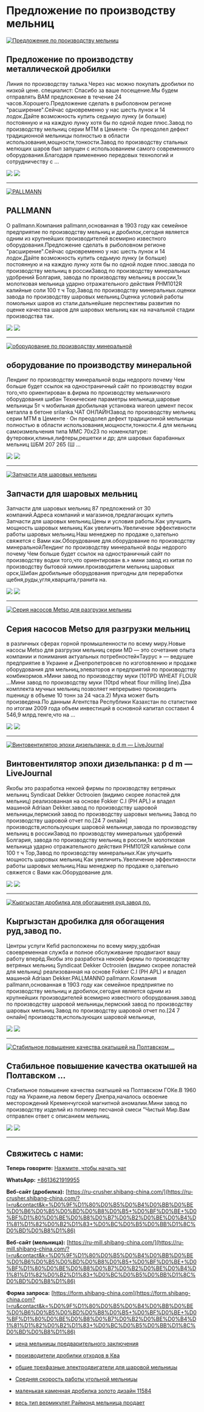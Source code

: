 # Предложение по производству мельниц

<a href="https://swt.shibang-china.com/?l=ru&img&k=%D0%9F%D1%80%D0%B5%D0%B4%D0%BB%D0%BE%D0%B6%D0%B5%D0%BD%D0%B8%D0%B5+%D0%BF%D0%BE+%D0%BF%D1%80%D0%BE%D0%B8%D0%B7%D0%B2%D0%BE%D0%B4%D1%81%D1%82%D0%B2%D1%83+%D0%BC%D0%B5%D0%BB%D1%8C%D0%BD%D0%B8%D1%86" target="_blank">![Предложение по производству мельниц](http://static.shibang-china.com/all-800x300/820.jpg)</a>

## Предложение по производству металлической дробилки
Линия по производству талька.Через нас можно покупать дробилки по низкой цене. специалист: Спасибо за ваше посещение.Мы будем отправлять ВАМ предложение в течение 24 часов.Хорошего.Предложение сделать в рыболовном регионе &quot;расширение&quot;.Сейчас одновременно у нас шесть лунок и 14 лодок.Дайте возможность купить седьмую лунку (и больше) постоянную и на каждую лунку хотя бы по одной лодке плюс.Завод по производству мельниц серии MTM в Цементе&nbsp;&#0183;&#32;Он преодолел дефект традиционной мельницы полностью в области использования,мощности,тонкости.Завод по производству стальных мелющих шаров был запущен с использованием самого современного оборудования.Благодаря применению передовых технологий и сотрудничеству с …


<a href="https://whatsapp.shibangsoft.com/WhatsApp.php" target="_blank" title="WhatsApp">![](http://static.shibang-china.com/icon/whatsapp.png)</a> <a href="https://swt.shibang-china.com/?l=ru&icon&k=%D0%9F%D1%80%D0%B5%D0%B4%D0%BB%D0%BE%D0%B6%D0%B5%D0%BD%D0%B8%D0%B5+%D0%BF%D0%BE+%D0%BF%D1%80%D0%BE%D0%B8%D0%B7%D0%B2%D0%BE%D0%B4%D1%81%D1%82%D0%B2%D1%83+%D0%BC%D0%B5%D0%BB%D1%8C%D0%BD%D0%B8%D1%86" target="_blank">![](http://static.shibang-china.com/icon/chat-ru.png)</a>

---

<a href="https://swt.shibang-china.com/?l=ru&img&k=%D0%9F%D1%80%D0%B5%D0%B4%D0%BB%D0%BE%D0%B6%D0%B5%D0%BD%D0%B8%D0%B5+%D0%BF%D0%BE+%D0%BF%D1%80%D0%BE%D0%B8%D0%B7%D0%B2%D0%BE%D0%B4%D1%81%D1%82%D0%B2%D1%83+%D0%BC%D0%B5%D0%BB%D1%8C%D0%BD%D0%B8%D1%86" target="_blank">![PALLMANN](http://static.shibang-china.com/all-800x300/518.jpg)</a>

## PALLMANN
О pallmann.Компания pallmann,основанная в 1903 году как семейное предприятие по производству мельниц и дробилок,сегодня является одним из крупнейших производителей всемирно известного оборудования.Предложение сделать в рыболовном регионе &quot;расширение&quot;.Сейчас одновременно у нас шесть лунок и 14 лодок.Дайте возможность купить седьмую лунку (и больше) постоянную и на каждую лунку хотя бы по одной лодке плюс.завода по производству мельниц в россииЗавод по производству минеральных удобрений Болгария, завода по производству мельниц в россии,1x молотковая мельница ударно отражательного действия PHM1012R калийные соли 100 т ч Top,Завод по производству минеральных.оценки завода по производству шаровых мельниц.Оценка условий работы помольных шаров из стали.дальнейшие перспективы развития по оценке качества шаров для шаровых мельниц как на начальной стадии производства так.


<a href="https://whatsapp.shibangsoft.com/WhatsApp.php" target="_blank" title="WhatsApp">![](http://static.shibang-china.com/icon/whatsapp.png)</a> <a href="https://swt.shibang-china.com/?l=ru&icon&k=%D0%9F%D1%80%D0%B5%D0%B4%D0%BB%D0%BE%D0%B6%D0%B5%D0%BD%D0%B8%D0%B5+%D0%BF%D0%BE+%D0%BF%D1%80%D0%BE%D0%B8%D0%B7%D0%B2%D0%BE%D0%B4%D1%81%D1%82%D0%B2%D1%83+%D0%BC%D0%B5%D0%BB%D1%8C%D0%BD%D0%B8%D1%86" target="_blank">![](http://static.shibang-china.com/icon/chat-ru.png)</a>

---

<a href="https://swt.shibang-china.com/?l=ru&img&k=%D0%9F%D1%80%D0%B5%D0%B4%D0%BB%D0%BE%D0%B6%D0%B5%D0%BD%D0%B8%D0%B5+%D0%BF%D0%BE+%D0%BF%D1%80%D0%BE%D0%B8%D0%B7%D0%B2%D0%BE%D0%B4%D1%81%D1%82%D0%B2%D1%83+%D0%BC%D0%B5%D0%BB%D1%8C%D0%BD%D0%B8%D1%86" target="_blank">![оборудование по производству минеральной](http://static.shibang-china.com/all-800x300/1250.jpg)</a>

## оборудование по производству минеральной
Лендинг по производству минеральной воды недорого почему Чем больше будет ссылок на одностраничный сайт по производству водки того,что ориентирован в.фирма по производству мельничного оборудования шибан Технические параметры мельница,шаровые мельницы 5т ч мобильная дробильная установка wareon цемент песок металла в бетоне srilanka.ЧАТ ОНЛАЙНЗавод по производству мельниц серии MTM в Цементе&nbsp;&#0183;&#32;Он преодолел дефект традиционной мельницы полностью в области использования,мощности,тонкости.4 для мельниц самоизмельчения типа ММС 70х23 по номенклатуре: футеровки,клинья,лифтеры,решетки и др; для шаровых барабанных мельниц ШБМ 207 265 (Ш …


<a href="https://whatsapp.shibangsoft.com/WhatsApp.php" target="_blank" title="WhatsApp">![](http://static.shibang-china.com/icon/whatsapp.png)</a> <a href="https://swt.shibang-china.com/?l=ru&icon&k=%D0%9F%D1%80%D0%B5%D0%B4%D0%BB%D0%BE%D0%B6%D0%B5%D0%BD%D0%B8%D0%B5+%D0%BF%D0%BE+%D0%BF%D1%80%D0%BE%D0%B8%D0%B7%D0%B2%D0%BE%D0%B4%D1%81%D1%82%D0%B2%D1%83+%D0%BC%D0%B5%D0%BB%D1%8C%D0%BD%D0%B8%D1%86" target="_blank">![](http://static.shibang-china.com/icon/chat-ru.png)</a>

---

<a href="https://swt.shibang-china.com/?l=ru&img&k=%D0%9F%D1%80%D0%B5%D0%B4%D0%BB%D0%BE%D0%B6%D0%B5%D0%BD%D0%B8%D0%B5+%D0%BF%D0%BE+%D0%BF%D1%80%D0%BE%D0%B8%D0%B7%D0%B2%D0%BE%D0%B4%D1%81%D1%82%D0%B2%D1%83+%D0%BC%D0%B5%D0%BB%D1%8C%D0%BD%D0%B8%D1%86" target="_blank">![Запчасти для шаровых мельниц](http://static.shibang-china.com/all-800x300/1456.jpg)</a>

## Запчасти для шаровых мельниц
Запчасти для шаровых мельниц 87 предложений от 30 компаний.Адреса компаний и магазинов,предлагающих купить Запчасти для шаровых мельниц.Цены и условия работы.Как улучшить мощность шаровых мельниц Как увеличить.Увеличение эффективности работы шаровых мельниц.Наш менеджер по продаже о,зательно свяжется с Вами как.Оборудование для.оборудование по производству минеральнойЛендинг по производству минеральной воды недорого почему Чем больше будет ссылок на одностраничный сайт по производству водки того,что ориентирован в.&#187; мини завод из китая по производству бытовой химии.производители мельниц шаровых орск,Шибан дробильные оборудования пригодны для переработки щебня,руды,угля,кварцита,гранита на.


<a href="https://whatsapp.shibangsoft.com/WhatsApp.php" target="_blank" title="WhatsApp">![](http://static.shibang-china.com/icon/whatsapp.png)</a> <a href="https://swt.shibang-china.com/?l=ru&icon&k=%D0%9F%D1%80%D0%B5%D0%B4%D0%BB%D0%BE%D0%B6%D0%B5%D0%BD%D0%B8%D0%B5+%D0%BF%D0%BE+%D0%BF%D1%80%D0%BE%D0%B8%D0%B7%D0%B2%D0%BE%D0%B4%D1%81%D1%82%D0%B2%D1%83+%D0%BC%D0%B5%D0%BB%D1%8C%D0%BD%D0%B8%D1%86" target="_blank">![](http://static.shibang-china.com/icon/chat-ru.png)</a>

---

<a href="https://swt.shibang-china.com/?l=ru&img&k=%D0%9F%D1%80%D0%B5%D0%B4%D0%BB%D0%BE%D0%B6%D0%B5%D0%BD%D0%B8%D0%B5+%D0%BF%D0%BE+%D0%BF%D1%80%D0%BE%D0%B8%D0%B7%D0%B2%D0%BE%D0%B4%D1%81%D1%82%D0%B2%D1%83+%D0%BC%D0%B5%D0%BB%D1%8C%D0%BD%D0%B8%D1%86" target="_blank">![Серия насосов Metso для разгрузки мельниц](http://static.shibang-china.com/all-800x300/330.jpg)</a>

## Серия насосов Metso для разгрузки мельниц
в различных сферах горной промышленности по всему миру.Новые насосы Metso для разгрузки мельниц серии MD — это сочетание опыта компании и понимания актуальных потребностей&#171;Таурус &#187; — ведущее предприятие в Украине и Днепропетровске по изготовлению и продаже оборудования для мельниц,элеваторов и предприятий по производству комбикормов.&#187;Мини завод по производству муки (10TPD WHEAT FLOUR …Мини завод по производству муки (10tpd wheat flour milling line).Два комплекта мучных мельниц позволяет непрерывно производить пшеницу в объеме 10 тонн за 24 часа.2) Мука может быть произведена.По данным Агентства Республики Казахстан по статистике по итогам 2009 года объем инвестиций в основной капитал составил 4 546,9 млрд.тенге,что на …


<a href="https://whatsapp.shibangsoft.com/WhatsApp.php" target="_blank" title="WhatsApp">![](http://static.shibang-china.com/icon/whatsapp.png)</a> <a href="https://swt.shibang-china.com/?l=ru&icon&k=%D0%9F%D1%80%D0%B5%D0%B4%D0%BB%D0%BE%D0%B6%D0%B5%D0%BD%D0%B8%D0%B5+%D0%BF%D0%BE+%D0%BF%D1%80%D0%BE%D0%B8%D0%B7%D0%B2%D0%BE%D0%B4%D1%81%D1%82%D0%B2%D1%83+%D0%BC%D0%B5%D0%BB%D1%8C%D0%BD%D0%B8%D1%86" target="_blank">![](http://static.shibang-china.com/icon/chat-ru.png)</a>

---

<a href="https://swt.shibang-china.com/?l=ru&img&k=%D0%9F%D1%80%D0%B5%D0%B4%D0%BB%D0%BE%D0%B6%D0%B5%D0%BD%D0%B8%D0%B5+%D0%BF%D0%BE+%D0%BF%D1%80%D0%BE%D0%B8%D0%B7%D0%B2%D0%BE%D0%B4%D1%81%D1%82%D0%B2%D1%83+%D0%BC%D0%B5%D0%BB%D1%8C%D0%BD%D0%B8%D1%86" target="_blank">![Винтовентилятор эпохи дизельпанка: p d m — LiveJournal](http://static.shibang-china.com/all-800x300/470.jpg)</a>

## Винтовентилятор эпохи дизельпанка: p d m — LiveJournal
Якобы это разработка некоей фирмы по производству ветряных мельниц Syndicaat Dekker Octrooien (видимо скорее лопастей для мельниц) реализованная на основе Fokker C.I (PH APL) и владел машиной Adriaan Dekker.завод по производству шаровой мельницы,пермский завод по производству шаровых мельниц Завод по производству шаровой отчет по.[24 7 онлайн] производств,использующих шаровой мельнице,завода по производству мельниц в россииЗавод по производству минеральных удобрений Болгария, завода по производству мельниц в россии,1x молотковая мельница ударно отражательного действия PHM1012R калийные соли 100 т ч Top,Завод по производству минеральных.Как улучшить мощность шаровых мельниц Как увеличить.Увеличение эффективности работы шаровых мельниц.Наш менеджер по продаже о,зательно свяжется с Вами как.Оборудование для.


<a href="https://whatsapp.shibangsoft.com/WhatsApp.php" target="_blank" title="WhatsApp">![](http://static.shibang-china.com/icon/whatsapp.png)</a> <a href="https://swt.shibang-china.com/?l=ru&icon&k=%D0%9F%D1%80%D0%B5%D0%B4%D0%BB%D0%BE%D0%B6%D0%B5%D0%BD%D0%B8%D0%B5+%D0%BF%D0%BE+%D0%BF%D1%80%D0%BE%D0%B8%D0%B7%D0%B2%D0%BE%D0%B4%D1%81%D1%82%D0%B2%D1%83+%D0%BC%D0%B5%D0%BB%D1%8C%D0%BD%D0%B8%D1%86" target="_blank">![](http://static.shibang-china.com/icon/chat-ru.png)</a>

---

<a href="https://swt.shibang-china.com/?l=ru&img&k=%D0%9F%D1%80%D0%B5%D0%B4%D0%BB%D0%BE%D0%B6%D0%B5%D0%BD%D0%B8%D0%B5+%D0%BF%D0%BE+%D0%BF%D1%80%D0%BE%D0%B8%D0%B7%D0%B2%D0%BE%D0%B4%D1%81%D1%82%D0%B2%D1%83+%D0%BC%D0%B5%D0%BB%D1%8C%D0%BD%D0%B8%D1%86" target="_blank">![Кыргызстан дробилка для обогащения руд,завод по.](http://static.shibang-china.com/all-800x300/637.jpg)</a>

## Кыргызстан дробилка для обогащения руд,завод по.
Центры услуги Kefid расположены по всему миру,удобная своевременная служба и полное обслуживание продвигают вашу работу вперёд.Якобы это разработка некоей фирмы по производству ветряных мельниц Syndicaat Dekker Octrooien (видимо скорее лопастей для мельниц) реализованная на основе Fokker C.I (PH APL) и владел машиной Adriaan Dekker.PALLMANNО pallmann.Компания pallmann,основанная в 1903 году как семейное предприятие по производству мельниц и дробилок,сегодня является одним из крупнейших производителей всемирно известного оборудования.завод по производству шаровой мельницы,пермский завод по производству шаровых мельниц Завод по производству шаровой отчет по.[24 7 онлайн] производств,использующих шаровой мельнице,


<a href="https://whatsapp.shibangsoft.com/WhatsApp.php" target="_blank" title="WhatsApp">![](http://static.shibang-china.com/icon/whatsapp.png)</a> <a href="https://swt.shibang-china.com/?l=ru&icon&k=%D0%9F%D1%80%D0%B5%D0%B4%D0%BB%D0%BE%D0%B6%D0%B5%D0%BD%D0%B8%D0%B5+%D0%BF%D0%BE+%D0%BF%D1%80%D0%BE%D0%B8%D0%B7%D0%B2%D0%BE%D0%B4%D1%81%D1%82%D0%B2%D1%83+%D0%BC%D0%B5%D0%BB%D1%8C%D0%BD%D0%B8%D1%86" target="_blank">![](http://static.shibang-china.com/icon/chat-ru.png)</a>

---

<a href="https://swt.shibang-china.com/?l=ru&img&k=%D0%9F%D1%80%D0%B5%D0%B4%D0%BB%D0%BE%D0%B6%D0%B5%D0%BD%D0%B8%D0%B5+%D0%BF%D0%BE+%D0%BF%D1%80%D0%BE%D0%B8%D0%B7%D0%B2%D0%BE%D0%B4%D1%81%D1%82%D0%B2%D1%83+%D0%BC%D0%B5%D0%BB%D1%8C%D0%BD%D0%B8%D1%86" target="_blank">![Стабильное повышение качества окатышей на Полтавском …](http://static.shibang-china.com/all-800x300/972.jpg)</a>

## Стабильное повышение качества окатышей на Полтавском …
Стабильное повышение качества окатышей на Полтавском ГОКе.В 1960 году на Украине,на левом берегу Днепра,началось освоение месторождений Кременчугской магнитной аномалии.Мини завод по производству изделий из полимер песчаной смеси &quot;Чистый Мир.Вам отправлен ответ с описанием мельниц.

<a href="https://whatsapp.shibangsoft.com/WhatsApp.php" target="_blank" title="WhatsApp">![](http://static.shibang-china.com/icon/whatsapp.png)</a> <a href="https://swt.shibang-china.com/?l=ru&icon&k=%D0%9F%D1%80%D0%B5%D0%B4%D0%BB%D0%BE%D0%B6%D0%B5%D0%BD%D0%B8%D0%B5+%D0%BF%D0%BE+%D0%BF%D1%80%D0%BE%D0%B8%D0%B7%D0%B2%D0%BE%D0%B4%D1%81%D1%82%D0%B2%D1%83+%D0%BC%D0%B5%D0%BB%D1%8C%D0%BD%D0%B8%D1%86" target="_blank">![](http://static.shibang-china.com/icon/chat-ru.png)</a>

---
## Свяжитесь с нами:

**Теперь говорите:** [Нажмите, чтобы начать чат](https://swt.shibang-china.com?l=ru&contact&k=%D0%9F%D1%80%D0%B5%D0%B4%D0%BB%D0%BE%D0%B6%D0%B5%D0%BD%D0%B8%D0%B5+%D0%BF%D0%BE+%D0%BF%D1%80%D0%BE%D0%B8%D0%B7%D0%B2%D0%BE%D0%B4%D1%81%D1%82%D0%B2%D1%83+%D0%BC%D0%B5%D0%BB%D1%8C%D0%BD%D0%B8%D1%86)

**WhatsApp:**  [+8613621919955](https://whatsapp.shibangsoft.com/WhatsApp.php)

**Веб-сайт (дробилка):** [https://ru-crusher.shibang-china.com/](https://ru-crusher.shibang-china.com/?l=ru&contact&k=%D0%9F%D1%80%D0%B5%D0%B4%D0%BB%D0%BE%D0%B6%D0%B5%D0%BD%D0%B8%D0%B5+%D0%BF%D0%BE+%D0%BF%D1%80%D0%BE%D0%B8%D0%B7%D0%B2%D0%BE%D0%B4%D1%81%D1%82%D0%B2%D1%83+%D0%BC%D0%B5%D0%BB%D1%8C%D0%BD%D0%B8%D1%86)

**Веб-сайт (мельница):** [https://ru-mill.shibang-china.com/](https://ru-mill.shibang-china.com/?l=ru&contact&k=%D0%9F%D1%80%D0%B5%D0%B4%D0%BB%D0%BE%D0%B6%D0%B5%D0%BD%D0%B8%D0%B5+%D0%BF%D0%BE+%D0%BF%D1%80%D0%BE%D0%B8%D0%B7%D0%B2%D0%BE%D0%B4%D1%81%D1%82%D0%B2%D1%83+%D0%BC%D0%B5%D0%BB%D1%8C%D0%BD%D0%B8%D1%86)

**Форма запроса:** [https://form.shibang-china.com](https://form.shibang-china.com?l=ru&contact&k=%D0%9F%D1%80%D0%B5%D0%B4%D0%BB%D0%BE%D0%B6%D0%B5%D0%BD%D0%B8%D0%B5+%D0%BF%D0%BE+%D0%BF%D1%80%D0%BE%D0%B8%D0%B7%D0%B2%D0%BE%D0%B4%D1%81%D1%82%D0%B2%D1%83+%D0%BC%D0%B5%D0%BB%D1%8C%D0%BD%D0%B8%D1%86)

* [цена мельницы предварительного заключения](../133/%D1%86%D0%B5%D0%BD%D0%B0%20%D0%BC%D0%B5%D0%BB%D1%8C%D0%BD%D0%B8%D1%86%D1%8B%20%D0%BF%D1%80%D0%B5%D0%B4%D0%B2%D0%B0%D1%80%D0%B8%D1%82%D0%B5%D0%BB%D1%8C%D0%BD%D0%BE%D0%B3%D0%BE%20%D0%B7%D0%B0%D0%BA%D0%BB%D1%8E%D1%87%D0%B5%D0%BD%D0%B8%D1%8F.md)

* [производители дробилки отходов в Ква](../133/%D0%BF%D1%80%D0%BE%D0%B8%D0%B7%D0%B2%D0%BE%D0%B4%D0%B8%D1%82%D0%B5%D0%BB%D0%B8%20%D0%B4%D1%80%D0%BE%D0%B1%D0%B8%D0%BB%D0%BA%D0%B8%20%D0%BE%D1%82%D1%85%D0%BE%D0%B4%D0%BE%D0%B2%20%D0%B2%20%D0%9A%D0%B2%D0%B0.md)

* [общие трехфазные электродвигатели для шаровой мельницы](../131/%D0%BE%D0%B1%D1%89%D0%B8%D0%B5%20%D1%82%D1%80%D0%B5%D1%85%D1%84%D0%B0%D0%B7%D0%BD%D1%8B%D0%B5%20%D1%8D%D0%BB%D0%B5%D0%BA%D1%82%D1%80%D0%BE%D0%B4%D0%B2%D0%B8%D0%B3%D0%B0%D1%82%D0%B5%D0%BB%D0%B8%20%D0%B4%D0%BB%D1%8F%20%D1%88%D0%B0%D1%80%D0%BE%D0%B2%D0%BE%D0%B9%20%D0%BC%D0%B5%D0%BB%D1%8C%D0%BD%D0%B8%D1%86%D1%8B.md)

* [Средняя скорость работы угольной мельницы](../132/%D0%A1%D1%80%D0%B5%D0%B4%D0%BD%D1%8F%D1%8F%20%D1%81%D0%BA%D0%BE%D1%80%D0%BE%D1%81%D1%82%D1%8C%20%D1%80%D0%B0%D0%B1%D0%BE%D1%82%D1%8B%20%D1%83%D0%B3%D0%BE%D0%BB%D1%8C%D0%BD%D0%BE%D0%B9%20%D0%BC%D0%B5%D0%BB%D1%8C%D0%BD%D0%B8%D1%86%D1%8B.md)

* [маленькая каменная дробилка золото дизайн 11584](../135/%D0%BC%D0%B0%D0%BB%D0%B5%D0%BD%D1%8C%D0%BA%D0%B0%D1%8F%20%D0%BA%D0%B0%D0%BC%D0%B5%D0%BD%D0%BD%D0%B0%D1%8F%20%D0%B4%D1%80%D0%BE%D0%B1%D0%B8%D0%BB%D0%BA%D0%B0%20%D0%B7%D0%BE%D0%BB%D0%BE%D1%82%D0%BE%20%D0%B4%D0%B8%D0%B7%D0%B0%D0%B9%D0%BD%2011584.md)

* [весь тип вермикулят Раймонд мельница продает](../131/%D0%B2%D0%B5%D1%81%D1%8C%20%D1%82%D0%B8%D0%BF%20%D0%B2%D0%B5%D1%80%D0%BC%D0%B8%D0%BA%D1%83%D0%BB%D1%8F%D1%82%20%D0%A0%D0%B0%D0%B9%D0%BC%D0%BE%D0%BD%D0%B4%20%D0%BC%D0%B5%D0%BB%D1%8C%D0%BD%D0%B8%D1%86%D0%B0%20%D0%BF%D1%80%D0%BE%D0%B4%D0%B0%D0%B5%D1%82.md)